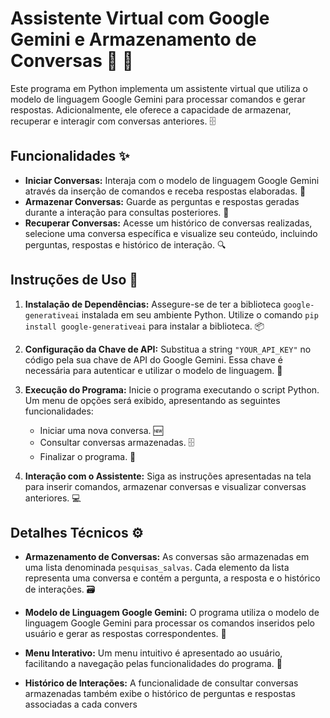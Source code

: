 # Assistente Virtual com Google Gemini e Armazenamento de Conversas 🧠 💬

Este programa em Python implementa um assistente virtual que utiliza o modelo de linguagem Google Gemini para processar comandos e gerar respostas. Adicionalmente, ele oferece a capacidade de armazenar, recuperar e interagir com conversas anteriores. 🗄️

## Funcionalidades ✨

- **Iniciar Conversas:** Interaja com o modelo de linguagem Google Gemini através da inserção de comandos e receba respostas elaboradas. 💬
- **Armazenar Conversas:** Guarde as perguntas e respostas geradas durante a interação para consultas posteriores. 💾
- **Recuperar Conversas:** Acesse um histórico de conversas realizadas, selecione uma conversa específica e visualize seu conteúdo, incluindo perguntas, respostas e histórico de interação. 🔍

## Instruções de Uso 📝

1. **Instalação de Dependências:** Assegure-se de ter a biblioteca `google-generativeai` instalada em seu ambiente Python. Utilize o comando `pip install google-generativeai` para instalar a biblioteca. 📦
2. **Configuração da Chave de API:** Substitua a string `"YOUR_API_KEY"` no código pela sua chave de API do Google Gemini. Essa chave é necessária para autenticar e utilizar o modelo de linguagem. 🔑
3. **Execução do Programa:** Inicie o programa executando o script Python. Um menu de opções será exibido, apresentando as seguintes funcionalidades:

   - Iniciar uma nova conversa. 🆕
   - Consultar conversas armazenadas. 🗄️
   - Finalizar o programa. 🚪

4. **Interação com o Assistente:** Siga as instruções apresentadas na tela para inserir comandos, armazenar conversas e visualizar conversas anteriores. 💻

## Detalhes Técnicos ⚙️

- **Armazenamento de Conversas:** As conversas são armazenadas em uma lista denominada `pesquisas_salvas`. Cada elemento da lista representa uma conversa e contém a pergunta, a resposta e o histórico de interações. 🗃️

- **Modelo de Linguagem Google Gemini:** O programa utiliza o modelo de linguagem Google Gemini para processar os comandos inseridos pelo usuário e gerar as respostas correspondentes. 🧠

- **Menu Interativo:** Um menu intuitivo é apresentado ao usuário, facilitando a navegação pelas funcionalidades do programa. 🧭

- **Histórico de Interações:** A funcionalidade de consultar conversas armazenadas também exibe o histórico de perguntas e respostas associadas a cada convers
